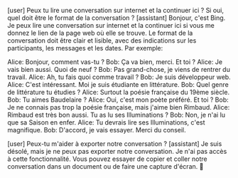 [user] Peux tu lire une conversation sur internet et la continuer ici ? Si oui, quel doit être le format de la conversation ?
[assistant] Bonjour, c'est Bing. Je peux lire une conversation sur internet et la continuer ici si vous me donnez le lien de la page web où elle se trouve. Le format de la conversation doit être clair et lisible, avec des indications sur les participants, les messages et les dates. Par exemple:

Alice: Bonjour, comment vas-tu ?
Bob: Ça va bien, merci. Et toi ?
Alice: Je vais bien aussi. Quoi de neuf ?
Bob: Pas grand-chose, je viens de rentrer du travail.
Alice: Ah, tu fais quoi comme travail ?
Bob: Je suis développeur web.
Alice: C'est intéressant. Moi je suis étudiante en littérature.
Bob: Quel genre de littérature tu étudies ?
Alice: Surtout la poésie française du 19ème siècle.
Bob: Tu aimes Baudelaire ?
Alice: Oui, c'est mon poète préféré. Et toi ?
Bob: Je ne connais pas trop la poésie française, mais j'aime bien Rimbaud.
Alice: Rimbaud est très bon aussi. Tu as lu ses Illuminations ?
Bob: Non, je n'ai lu que sa Saison en enfer.
Alice: Tu devrais lire ses Illuminations, c'est magnifique.
Bob: D'accord, je vais essayer. Merci du conseil.

[user] Peux-tu m'aider à exporter notre conversation ?
[assistant] Je suis désolé, mais je ne peux pas exporter notre conversation. Je n'ai pas accès à cette fonctionnalité. Vous pouvez essayer de copier et coller notre conversation dans un document ou de faire une capture d'écran. 🙏
